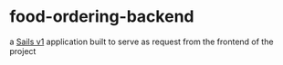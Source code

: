 # food-ordering-backend

a [Sails v1](https://sailsjs.com) application built to serve as request from the frontend of the project
